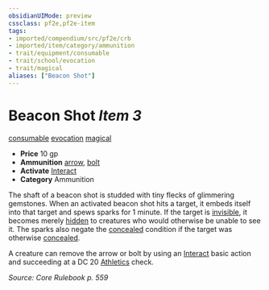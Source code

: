 ```yaml
---
obsidianUIMode: preview
cssclass: pf2e,pf2e-item
tags:
- imported/compendium/src/pf2e/crb
- imported/item/category/ammunition
- trait/equipment/consumable
- trait/school/evocation
- trait/magical
aliases: ["Beacon Shot"]
---
```

# Beacon Shot *Item 3*  
[consumable](consumable.md)  [evocation](evocation.md)  [magical](magical.md)  

- **Price** 10 gp
- **Ammunition** [arrow](arrow.md), [bolt](bolt.md)
- **Activate** [Interact](interact.md)
- **Category** Ammunition

The shaft of a beacon shot is studded with tiny flecks of glimmering gemstones. When an activated beacon shot hits a target, it embeds itself into that target and spews sparks for 1 minute. If the target is [invisible](conditions.md#Invisible), it becomes merely [hidden](conditions.md#Hidden) to creatures who would otherwise be unable to see it. The sparks also negate the [concealed](conditions.md#Concealed) condition if the target was otherwise [concealed](conditions.md#Concealed).

A creature can remove the arrow or bolt by using an [Interact](interact.md) basic action and succeeding at a DC 20 [Athletics](../../skills.md#Athletics) check.

*Source: Core Rulebook p. 559*